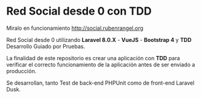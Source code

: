 # Red Social desde 0 con TDD

Miralo en funcionamiento http://social.rubenrangel.org 

Red Social desde 0 utilizando **Laravel 8.0.X** - **VueJS** - **Bootstrap 4** y **TDD** Desarrollo Guiado por Pruebas.

La finalidad de este repositorio es crear una aplicación con __TDD__ para verificar el correcto funcionamiento de la aplicación antes de ser enviado a producción.

Se desarrollan, tanto Test de back-end PHPUnit como de front-end Laravel Dusk.
